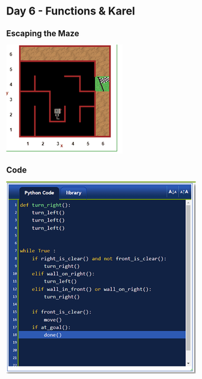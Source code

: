 # Day 6 - Functions & Karel

## Escaping the Maze
![escaping the maze](day06-gif.gif)

## Code 
![escaping the maze](day06-code.png)
